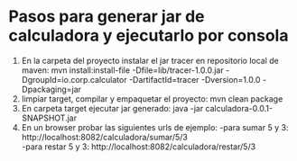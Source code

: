 # Pasos para generar jar de calculadora y ejecutarlo por consola
1. En la carpeta del proyecto instalar el jar tracer en repositorio local de maven:
   mvn install:install-file -Dfile=lib/tracer-1.0.0.jar -DgroupId=io.corp.calculator -DartifactId=tracer -Dversion=1.0.0 -Dpackaging=jar
2. limpiar target, compilar y empaquetar el proyecto:
   mvn clean package	
3. En carpeta target ejecutar jar generado:
   java -jar calculadora-0.0.1-SNAPSHOT.jar
4. En un browser probar las siguientes urls de ejemplo:
   -para sumar 5 y 3: http://localhost:8082/calculadora/sumar/5/3    
   -para restar 5 y 3: http://localhost:8082/calculadora/restar/5/3

